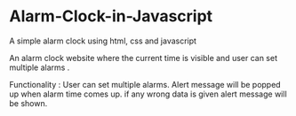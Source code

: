 # Alarm-Clock-in-Javascript
A simple alarm clock using html, css and javascript

An alarm clock website where the current time is visible and user can set multiple alarms .

Functionality :
User can set multiple alarms.
Alert message will be popped up when alarm time comes up.
if any wrong data is given alert message will be shown.
